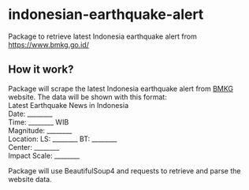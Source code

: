 # indonesian-earthquake-alert
Package to retrieve latest Indonesia earthquake alert from https://www.bmkg.go.id/

## How it work?
Package will scrape the latest Indonesia earthquake alert from [BMKG](https://www.bmkg.go.id/) website.
The data will be shown with this format:<br/>
Latest Earthquake News in Indonesia<br/>
Date: ________<br/>
Time: ________ WIB<br/>
Magnitude: ________<br/>
Location: LS: ________ BT: ________<br/>
Center: ________<br/>
Impact Scale: ________<br/>

Package will use BeautifulSoup4 and requests to retrieve and parse the website data.